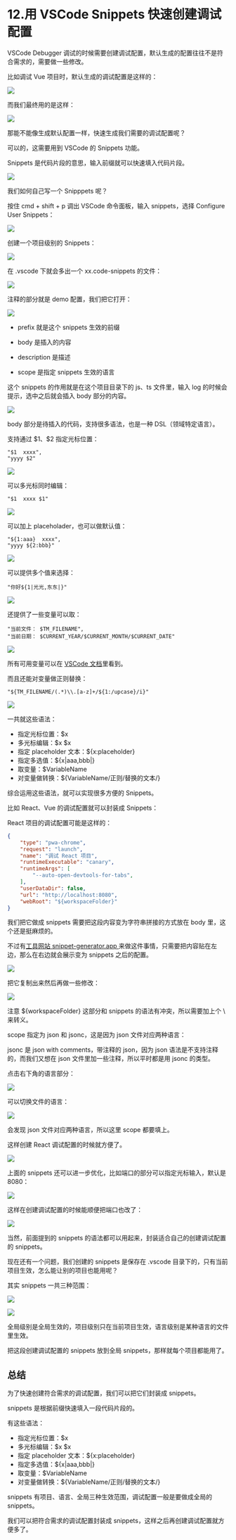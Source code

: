 # 12.用 VSCode Snippets 快速创建调试配置

VSCode Debugger 调试的时候需要创建调试配置，默认生成的配置往往不是符合需求的，需要做一些修改。

比如调试 Vue 项目时，默认生成的调试配置是这样的：

![](./images/03855feab8caca4513267ba08c707e9c.webp )

而我们最终用的是这样：

![](./images/7762e28593331501723775d029bec354.webp )

那能不能像生成默认配置一样，快速生成我们需要的调试配置呢？

可以的，这需要用到 VSCode 的 Snippets 功能。

Snippets 是代码片段的意思，输入前缀就可以快速填入代码片段。

![](./images/304255fb6d786ab50ae11f7041ce56be.webp )

我们如何自己写一个 Snipppets 呢？

按住 cmd + shift + p 调出 VSCode 命令面板，输入 snippets，选择 Configure User Snippets：

![](./images/e2f1308de2eb18c8b9f3e4d11b64fd7e.webp )

创建一个项目级别的 Snippets：

![](./images/6a1c060b6eecc0728e3d277097de69e2.webp )

在 .vscode 下就会多出一个 xx.code-snippets 的文件：

![](./images/ba670fd84c2f82b099006945582eb737.webp )

注释的部分就是 demo 配置，我们把它打开：

![](./images/417398105276a487baff6e555986765d.webp )

- prefix 就是这个 snippets 生效的前缀

- body 是插入的内容

- description 是描述

- scope 是指定 snippets 生效的语言

这个 snippets 的作用就是在这个项目目录下的 js、ts 文件里，输入 log 的时候会提示，选中之后就会插入 body 部分的内容。

![](./images/615e0d4f6d83d6e0795fb3bf3a178048.webp )

body 部分是待插入的代码，支持很多语法，也是一种 DSL（领域特定语言）。

支持通过 \$1、\$2 指定光标位置：

```
"$1  xxxx",
"yyyy $2"
```

![](./images/f75e01c9469fea3dfc2aeb83ddd97b15.webp )

可以多光标同时编辑：

```
"$1  xxxx $1"
```

![](./images/1ad8eaa1230688fe6afdd2b0434782d8.webp )

可以加上 placeholader，也可以做默认值：

```
"${1:aaa}  xxxx",
"yyyy ${2:bbb}"
```

![](./images/824e3b4bd90457e677c9a317af32e594.webp )

可以提供多个值来选择：
```
"你好${1|光光,东东|}"
```

![](./images/2ec9a26f31ac19c420f48acaf1113d2a.webp )

还提供了一些变量可以取：
```
"当前文件： $TM_FILENAME",
"当前日期： $CURRENT_YEAR/$CURRENT_MONTH/$CURRENT_DATE"
```

![](./images/aa571e759999b5c7b73b6d8bd976ad30.webp )

所有可用变量可以在 [VSCode 文档](https://code.visualstudio.com/docs/editor/userdefinedsnippets#_variables)里看到。

而且还能对变量做正则替换：

```
"${TM_FILENAME/(.*)\\.[a-z]+/${1:/upcase}/i}"
```
![](./images/b9222950590871958d08dc0c55c6ad74.webp )

一共就这些语法：

- 指定光标位置：\$x 
- 多光标编辑：\$x \$x 
- 指定 placeholder 文本：\${x:placeholder} 
- 指定多选值：\${x|aaa,bbb|} 
- 取变量：$VariableName 
- 对变量做转换：${VariableName/正则/替换的文本/}

综合运用这些语法，就可以实现很多方便的 Snippets。

比如 React、Vue 的调试配置就可以封装成 Snippets：

React 项目的调试配置可能是这样的：

```json
{
    "type": "pwa-chrome",
    "request": "launch",
    "name": "调试 React 项目",
    "runtimeExecutable": "canary",
    "runtimeArgs": [
        "--auto-open-devtools-for-tabs",
    ],
    "userDataDir": false,
    "url": "http://localhost:8080",
    "webRoot": "${workspaceFolder}"
}
```
我们把它做成 snippets 需要把这段内容变为字符串拼接的方式放在 body 里，这个还是挺麻烦的。

不过有[工具网站 snippet-generator.app ](https://snippet-generator.app/)来做这件事情，只需要把内容贴在左边，那么在右边就会展示变为 snippets 之后的配置。

![](./images/9329350415b7ba05bc30535052956f12.webp )

把它复制出来然后再做一些修改：

![](./images/faf9a436de2856acb242f5134212a366.webp )

注意 ${workspaceFolder} 这部分和 snippets 的语法有冲突，所以需要加上个 \\ 来转义。

scope 指定为 json 和 jsonc，这是因为 json 文件对应两种语言：

jsonc 是 json with comments，带注释的 json，因为 json 语法是不支持注释的，而我们又想在 json 文件里加一些注释，所以平时都是用 jsonc 的类型。

点击右下角的语言部分：

![](./images/bc93cc6ddabf4201e6744af714011290.webp )

可以切换文件的语言：

![](./images/356738b6f2025be1963917ea5a0e10ce.webp )

会发现 json 文件对应两种语言，所以这里 scope 都要填上。

这样创建 React 调试配置的时候就方便了。

![](./images/59c554820be0e69250ed11ae3c59d825.webp )

上面的 snippets 还可以进一步优化，比如端口的部分可以指定光标输入，默认是 8080：

![](./images/e3c5c317e072f203aa9f497697ff1bdf.webp )

这样在创建调试配置的时候能顺便把端口也改了：

![](./images/3f62dd905c72e6df73289d14bca06c54.webp )

当然，前面提到的 snippets 的语法都可以用起来，封装适合自己的创建调试配置的 snippets。

现在还有一个问题，我们创建的 snippets 是保存在 .vscode 目录下的，只有当前项目生效，怎么能让别的项目也能用呢？

其实 snippets 一共三种范围：

![](./images/e704b14ad68a9d1291c80faa2615a88e.webp )

![](./images/beffea774faf66d388e8753de9824848.webp )

全局级别是全局生效的，项目级别只在当前项目生效，语言级别是某种语言的文件里生效。

把这段创建调试配置的 snippets 放到全局 snippets，那样就每个项目都能用了。

## 总结

为了快速创建符合需求的调试配置，我们可以把它们封装成 snippets。

snippets 是根据前缀快速填入一段代码片段的。

有这些语法：

- 指定光标位置：\$x 
- 多光标编辑：\$x \$x 
- 指定 placeholder 文本：\${x:placeholder} 
- 指定多选值：\${x|aaa,bbb|} 
- 取变量：$VariableName 
- 对变量做转换：${VariableName/正则/替换的文本/}

snippets 有项目、语言、全局三种生效范围，调试配置一般是要做成全局的 snippets。

我们可以把符合需求的调试配置封装成 snippets，这样之后再创建调试配置就方便多了。